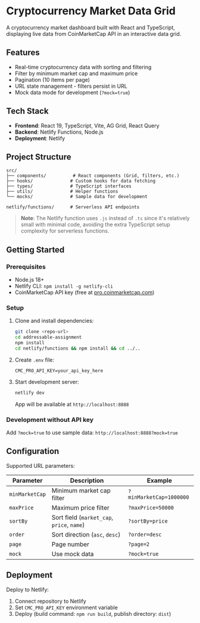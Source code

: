 # Cryptocurrency Market Data Grid

A cryptocurrency market dashboard built with React and TypeScript, displaying live data from CoinMarketCap API in an interactive data grid.

## Features

- Real-time cryptocurrency data with sorting and filtering
- Filter by minimum market cap and maximum price
- Pagination (10 items per page)
- URL state management - filters persist in URL
- Mock data mode for development (`?mock=true`)

## Tech Stack

- **Frontend**: React 19, TypeScript, Vite, AG Grid, React Query
- **Backend**: Netlify Functions, Node.js
- **Deployment**: Netlify

## Project Structure

```
src/
├── components/          # React components (Grid, filters, etc.)
├── hooks/              # Custom hooks for data fetching
├── types/              # TypeScript interfaces
├── utils/              # Helper functions
└── mocks/              # Sample data for development

netlify/functions/      # Serverless API endpoints
```

> **Note**: The Netlify function uses `.js` instead of `.ts` since it's relatively small with minimal code, avoiding the extra TypeScript setup complexity for serverless functions.

## Getting Started

### Prerequisites

- Node.js 18+
- Netlify CLI: `npm install -g netlify-cli`
- CoinMarketCap API key (free at [pro.coinmarketcap.com](https://pro.coinmarketcap.com/api/))

### Setup

1. Clone and install dependencies:

   ```bash
   git clone <repo-url>
   cd addressable-assignment
   npm install
   cd netlify/functions && npm install && cd ../..
   ```

2. Create `.env` file:

   ```env
   CMC_PRO_API_KEY=your_api_key_here
   ```

3. Start development server:

   ```bash
   netlify dev
   ```

   App will be available at `http://localhost:8888`

### Development without API key

Add `?mock=true` to use sample data: `http://localhost:8888?mock=true`

## Configuration

Supported URL parameters:

| Parameter      | Description                                | Example                 |
| -------------- | ------------------------------------------ | ----------------------- |
| `minMarketCap` | Minimum market cap filter                  | `?minMarketCap=1000000` |
| `maxPrice`     | Maximum price filter                       | `?maxPrice=50000`       |
| `sortBy`       | Sort field (`market_cap`, `price`, `name`) | `?sortBy=price`         |
| `order`        | Sort direction (`asc`, `desc`)             | `?order=desc`           |
| `page`         | Page number                                | `?page=2`               |
| `mock`         | Use mock data                              | `?mock=true`            |

## Deployment

Deploy to Netlify:

1. Connect repository to Netlify
2. Set `CMC_PRO_API_KEY` environment variable
3. Deploy (build command: `npm run build`, publish directory: `dist`)
